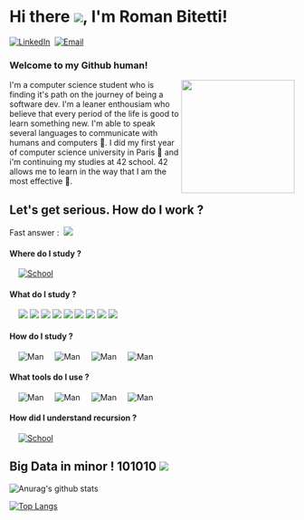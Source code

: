 # Hi there <img src="https://img.icons8.com/color/48/000000/github--v1.png"/>, I'm Roman Bitetti!

[![LinkedIn](https://img.shields.io/badge/LinkedIn-Me-informational?style=social&logo=linkedin&logoColor=blue)](https://www.linkedin.com/in/roman-bitetti/)&nbsp;
[![Email](https://img.shields.io/badge/Email-Moi-informational?style=social&logo=gmail&logoColor=red)](mailto:romanbtt@tutanota.com?subject=[GitHub])&nbsp;

### Welcome to my Github human! &nbsp;
<img src="https://media.giphy.com/media/XzYY9fZM6sNFe/giphy.gif" align="right" height="200" />

I'm a computer science student who is finding it's path on the journey of being a software dev. I'm a leaner enthousiam who believe that every period of the life is good to learn something new. I'm able to speak several languages to communicate with humans and computers 🤖. I did my first year of computer science university in Paris 🥐 and i'm continuing my studies at 42 school. 42 allows me to learn in the way that I am the most effective 🤯.

## Let's get serious. How do I work ? 
Fast answer : &nbsp;<img src="https://img.icons8.com/cotton/32/000000/coffee-to-go.png"/>
#### Where do I study ?
&nbsp;&nbsp;&nbsp;&nbsp;[![School](https://img.shields.io/badge/School-SP-informational?style=plastic&logo=42&logoColor=red)](https://www.42sp.org.br/)
#### What do I study ?
&nbsp;&nbsp;&nbsp;&nbsp;<img src="https://img.icons8.com/color/48/000000/c-programming.png"/> <img src="https://img.icons8.com/color/48/000000/c-plus-plus-logo.png"/> <img src="https://img.icons8.com/color/48/000000/python.png"/> <img src="https://img.icons8.com/color/48/000000/docker.png"/> <img src="https://img.icons8.com/color/48/000000/kubernetes.png"/> <img src="https://img.icons8.com/plasticine/48/000000/bash.png"/> <img src="https://img.icons8.com/color/48/000000/git.png"/> <img src="https://img.icons8.com/color/48/000000/ethereum.png"/>
<img src="https://icon-icons.com/downloadimage.php?id=130436&root=2107/PNG/48/&file=file_type_light_solidity_icon_130436.png"/>

#### How do I study ?
&nbsp;&nbsp;&nbsp;&nbsp;![Man](https://img.shields.io/badge/man-man-informational?style=plastic&logo=linux&logoColor=red)
&nbsp;&nbsp;&nbsp;&nbsp;![Man](https://img.shields.io/badge/‎-Udemy-informational?style=plastic&logo=udemy&logoColor=red)
&nbsp;&nbsp;&nbsp;&nbsp;![Man](https://img.shields.io/badge/‎-Youtube-informational?style=plastic&logo=youtube&logoColor=red)
&nbsp;&nbsp;&nbsp;&nbsp;![Man](https://img.shields.io/badge/‎-Community-informational?style=plastic&logo=42&logoColor=red)
#### What tools do I use ?
&nbsp;&nbsp;&nbsp;&nbsp;![Man](https://img.shields.io/badge/‎-Vim-informational?style=plastic&logo=vim&logoColor=green)
&nbsp;&nbsp;&nbsp;&nbsp;![Man](https://img.shields.io/badge/‎-VSCode-informational?style=plastic&logo=visual-studio-code&logoColor=blue)
&nbsp;&nbsp;&nbsp;&nbsp;![Man](https://img.shields.io/badge/Linux-Mint-informational?style=plastic&logo=linux-mint&logoColor=green)
&nbsp;&nbsp;&nbsp;&nbsp;![Man](https://img.shields.io/badge/‎-Windows-informational?style=plastic&logo=windows-95&logoColor=white)
#### How did I understand recursion ?
&nbsp;&nbsp;&nbsp;&nbsp;[![School](https://img.shields.io/badge/‎-Link-informational?style=plastic&logo=google&logoColor=red)](https://www.google.com/search?sxsrf=ALeKk01JAlV0C__O3nAaQmB_ooZRlvJdLQ:1607658418324&q=recursion&spell=1&sa=X&ved=2ahUKEwiaycangsXtAhWPiOAKHfBACgkQBSgAegQIHxAv&biw=1920&bih=954])


## Big Data in minor ! 101010 <img src="https://img.icons8.com/color/32/000000/wink--v3.png"/>

![Anurag's github stats](https://github-readme-stats.vercel.app/api?username=romanbtt&show_icons=true&theme=tokyonight)

[![Top Langs](https://github-readme-stats.vercel.app/api/top-langs/?username=romanbtt&hide=Roff,Php)](https://github.com/anuraghazra/github-readme-stats)

